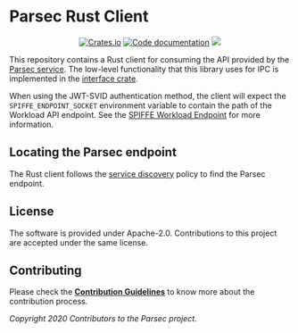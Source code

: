 # Parsec Rust Client

<p align="center">
  <a href="https://crates.io/crates/parsec-client"><img alt="Crates.io" src="https://img.shields.io/crates/v/parsec-client"></a>
  <a href="https://docs.rs/parsec-client"><img src="https://docs.rs/parsec-client/badge.svg" alt="Code documentation"/></a>
  <a href="https://codecov.io/gh/parallaxsecond/parsec-client-rust"><img src="https://codecov.io/gh/parallaxsecond/parsec-client-rust/branch/master/graph/badge.svg?token=PTSZ6HS2FF"/></a>
</p>

This repository contains a Rust client for consuming the API provided by the [Parsec service](https://github.com/parallaxsecond/parsec).
The low-level functionality that this library uses for IPC is implemented in the [interface crate](https://github.com/parallaxsecond/parsec-interface-rs).

When using the JWT-SVID authentication method, the client will expect the `SPIFFE_ENDPOINT_SOCKET` environment variable to contain the path of the Workload API endpoint.
See the [SPIFFE Workload Endpoint](https://github.com/spiffe/spiffe/blob/master/standards/SPIFFE_Workload_Endpoint.md#4-locating-the-endpoint) for more information.

## Locating the Parsec endpoint

The Rust client follows the [service discovery](https://parallaxsecond.github.io/parsec-book/parsec_client/api_overview.html#service-discovery) policy
to find the Parsec endpoint.

## License

The software is provided under Apache-2.0. Contributions to this project are accepted under the same license.

## Contributing

Please check the [**Contribution Guidelines**](https://parallaxsecond.github.io/parsec-book/contributing/index.html)
to know more about the contribution process.

*Copyright 2020 Contributors to the Parsec project.*
